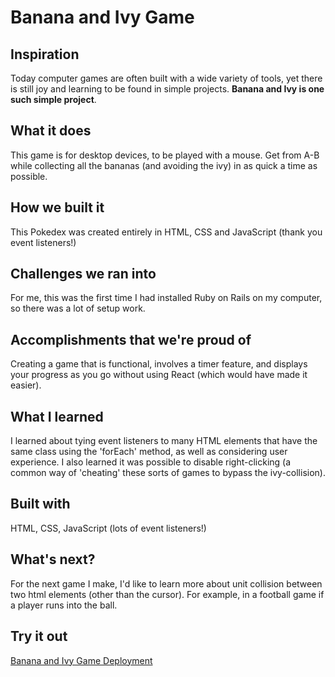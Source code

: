# Banana and Ivy Game

## Inspiration
Today computer games are often built with a wide variety of tools, yet there is still joy and learning to be found in simple projects. **Banana and Ivy is one such simple project**.

## What it does
This game is for desktop devices, to be played with a mouse. Get from A-B while collecting all the bananas (and avoiding the ivy) in as quick a time as possible.

## How we built it
This Pokedex was created entirely in HTML, CSS and JavaScript (thank you event listeners!)

## Challenges we ran into
For me, this was the first time I had installed Ruby on Rails on my computer, so there was a lot of setup work.

## Accomplishments that we're proud of
Creating a game that is functional, involves a timer feature, and displays your progress as you go without using React (which would have made it easier).

## What I learned
I learned about tying event listeners to many HTML elements that have the same class using the 'forEach' method, as well as considering user experience. I also learned it was possible to disable right-clicking (a common way of 'cheating' these sorts of games to bypass the ivy-collision).

## Built with
HTML, CSS, JavaScript (lots of event listeners!)

## What's next?
For the next game I make, I'd like to learn more about unit collision between two html elements (other than the cursor). For example, in a football game if a player runs into the ball.

## Try it out
[Banana and Ivy Game Deployment](https://jamesdiffeycoding.github.io/JS-Banana-and-Ivy-Game/)

